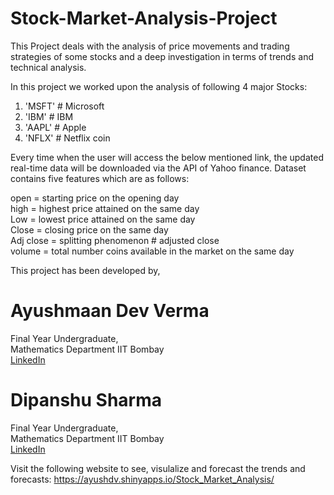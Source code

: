 # Stock-Market-Analysis-Project

This Project deals with the analysis of price movements and trading strategies of some stocks and a deep investigation in terms of trends and technical analysis.

In this project we worked upon the analysis of following 4 major Stocks:<br/>

1. 'MSFT' # Microsoft <br/>
2. 'IBM' # IBM <br/>
3. 'AAPL' # Apple <br/>
4. 'NFLX' # Netflix coin <br/>

Every time when the user will access the below mentioned link, the updated real-time data will be downloaded via the API of Yahoo finance. Dataset contains five features which are as follows: <br/>

open = starting price on the opening day  <br/>
high  = highest price attained on the same day <br/>
Low = lowest price attained on the same day <br/>
Close = closing price on the same day <br/>
Adj close  = splitting phenomenon # adjusted close <br/>
volume  = total number coins available in the market on the same day <br/>

This project has been developed by, <br/>

# Ayushmaan Dev Verma 
Final Year Undergraduate, <br/>
Mathematics Department IIT Bombay <br/>
[LinkedIn](https://www.linkedin.com/in/ayushmaan-dev-verma-654b57170) <br/>

# Dipanshu Sharma 
Final Year Undergraduate, <br/>
Mathematics Department IIT Bombay <br/>
[LinkedIn](https://www.linkedin.com/in/dipanshu-sharma-523921176) <br/>

Visit the following website to see, visulalize and forecast the trends and forecasts: https://ayushdv.shinyapps.io/Stock_Market_Analysis/
